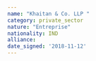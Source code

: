 ```yaml
---
name: "Khaitan & Co. LLP "
category: private_sector
nature: "Entreprise"
nationality: IND
alliance: 
date_signed: '2018-11-12'
---
```

    